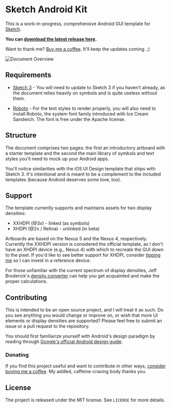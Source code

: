 # Sketch Android Kit

This is a work-in-progress, comprehensive Android GUI template for [Sketch](http://bohemiancoding.com/sketch/).

**You can [download the latest release here](https://github.com/wikichen/sketch-android-kit/releases).**

Want to thank me? [Buy me a coffee][donate]. It'll keep the updates coming. ;)

![Document Overview](https://raw.githubusercontent.com/wikichen/sketch-android-kit/master/images/overview.png)

## Requirements

* [Sketch 3](http://bohemiancoding.com/sketch/) - You will need to update to Sketch 3 if you haven't already, as the document relies heavily on symbols and is quite useless without them.

* [Roboto](http://developer.android.com/design/style/typography.html) - For the text styles to render properly, you will also need to install Roboto, the system font family introduced with Ice Cream Sandwich. The font is free under the Apache license.

## Structure

The document comprises two pages: the first an introductory artboard with a starter template and the second the main library of symbols and text styles you'll need to mock up your Android apps.

You'll notice similarities with the iOS UI Design template that ships with Sketch 3. It's intentional and is meant to be a complement to the included templates (because Android deserves some love, too).

## Support

The template currently supports and maintains assets for two display densities:
* XXHDPI (@3x) - linked (as symbols)
* XHDPI (@2x / Retina) - unlinked (in beta)

Artboards are based on the Nexus 5 and the Nexus 4, respectively. Currently the XXHDPI version is considered the official template, as I don't have an XHDPI device (e.g., Nexus 4) with which to recreate the GUI down to the pixel. If you'd like to see better support for XHDPI, consider [tipping me][donate] so I can invest in a reference device.

For those unfamiliar with the current spectrum of display densities, Jeff Broderick's [density converter](http://density.brdrck.me/) can help you get acquainted and make the proper calculations.

## Contributing

This is intended to be an open source project, and I will treat it as such. Do you see anything you would change or improve on, or wish that more UI elements or display densities are supported? Please feel free to submit an issue or a pull request to the repository.

You should first familiarize yourself with Android's design paradigm by reading through [Google's official Android design guide](https://developer.android.com/design/index.html).

### Donating

If you find this project useful and want to contribute in other ways, [consider buying me a coffee][donate]. My addled, caffeine-craving body thanks you.

[donate]: mailto:square@chen.io?cc=cash@square.com&subject=%244.00&body=Here's%20a%20coffee%20on%20me%20for%20your%20awesome%20work.

## License

The project is released under the MIT license. See `LICENSE` for more details.

